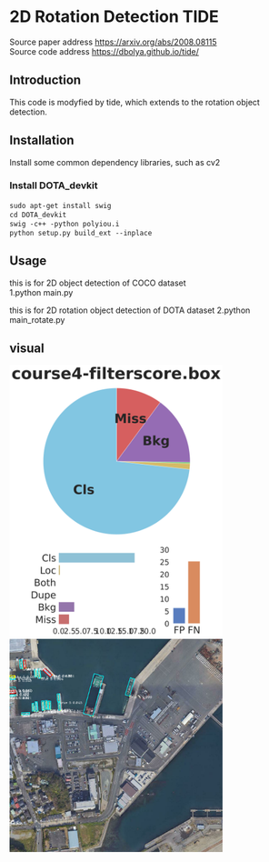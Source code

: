 # 2D Rotation Detection TIDE

Source paper address https://arxiv.org/abs/2008.08115   
Source code address https://dbolya.github.io/tide/  


## Introduction
This code is modyfied by tide, which extends to the rotation object detection.


## Installation

Install some common dependency libraries, such as cv2   
 
### Install DOTA_devkit
    sudo apt-get install swig  
    cd DOTA_devkit  
    swig -c++ -python polyiou.i  
    python setup.py build_ext --inplace


## Usage
this is for 2D object detection of COCO dataset   
1.python main.py    



this is for 2D rotation object detection of DOTA dataset
2.python main_rotate.py 


## visual
<img src="result/summary.png" alt="vis" width="375" />    

<img src="result/33_out.tif" alt="vis" width="375" />



